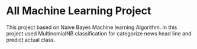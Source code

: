 # All Machine Learning Project 
This project based on Naive Bayes Machine learning Algorithm.
in this project used MultinomialNB classification for categorize news head line and predict actual class.
